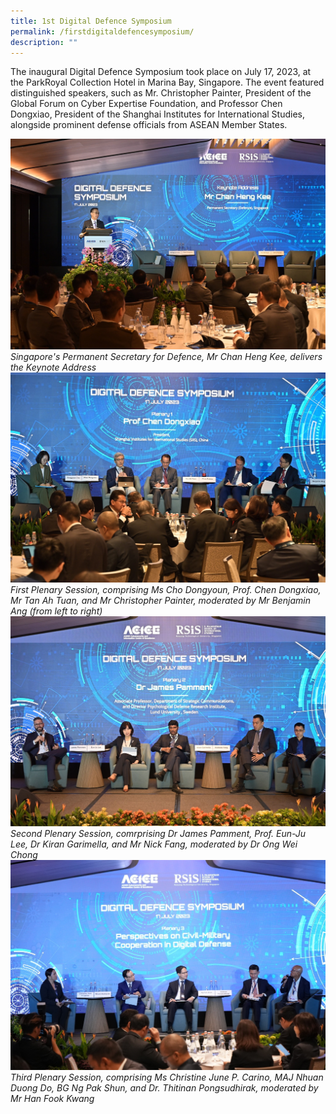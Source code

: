 ```yaml
---
title: 1st Digital Defence Symposium
permalink: /firstdigitaldefencesymposium/
description: ""
---
```

The inaugural Digital Defence Symposium took place on July 17, 2023, at the ParkRoyal Collection Hotel in Marina Bay, Singapore. The event featured distinguished speakers, such as Mr. Christopher Painter, President of the Global Forum on Cyber Expertise Foundation, and Professor Chen Dongxiao, President of the Shanghai Institutes for International Studies, alongside prominent defense officials from ASEAN Member States.

![](/images/dds_ps.jpg)
*Singapore's Permanent Secretary for Defence, Mr Chan Heng Kee, delivers the Keynote Address*
![](/images/dds_p1.jpg)
	*First Plenary Session, comprising Ms Cho Dongyoun, Prof. Chen Dongxiao, Mr Tan Ah Tuan, and Mr Christopher Painter, moderated by Mr Benjamin Ang (from left to right)*
![](/images/dds_p2.jpg)
*Second Plenary Session, comrprising Dr James Pamment, Prof. Eun-Ju Lee, Dr Kiran Garimella, and Mr Nick Fang, moderated by Dr Ong Wei Chong*
![](/images/dds_p3.jpg)
*Third Plenary Session, comprising Ms Christine June P. Carino, MAJ Nhuan Duong Do, BG Ng Pak Shun, and Dr. Thitinan Pongsudhirak, moderated by Mr Han Fook Kwang*



